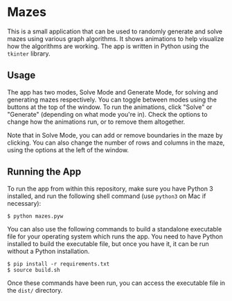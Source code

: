 # Mazes

This is a small application that can be used to randomly generate and solve mazes using various graph algorithms. It shows animations to help visualize how the algorithms are working. The app is written in Python using the `tkinter` library.

## Usage

The app has two modes, Solve Mode and Generate Mode, for solving and generating mazes respectively. You can toggle between modes using the buttons at the top of the window. To run the animations, click "Solve" or "Generate" (depending on what mode you're in). Check the options to change how the animations run, or to remove them altogether.

Note that in Solve Mode, you can add or remove boundaries in the maze by clicking. You can also change the number of rows and columns in the maze, using the options at the left of the window.

## Running the App

To run the app from within this repository, make sure you have Python 3 installed, and run the following shell command (use `python3` on Mac if necessary):

```
$ python mazes.pyw
```

You can also use the following commands to build a standalone executable file for your operating system which runs the app. You need to have Python installed to build the executable file, but once you have it, it can be run without a Python installation.

```
$ pip install -r requirements.txt
$ source build.sh
```

Once these commands have been run, you can access the executable file in the `dist/` directory.